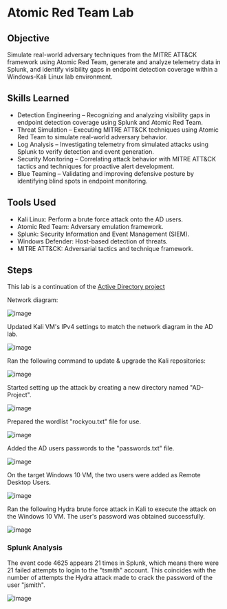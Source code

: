 # Atomic Red Team Lab

## Objective

Simulate real-world adversary techniques from the MITRE ATT&CK framework using Atomic Red Team, generate and analyze telemetry data in Splunk, and identify visibility gaps in endpoint detection coverage within a Windows-Kali Linux lab environment.

## Skills Learned

- Detection Engineering – Recognizing and analyzing visibility gaps in endpoint detection coverage using Splunk and Atomic Red Team.
- Threat Simulation – Executing MITRE ATT&CK techniques using Atomic Red Team to simulate real-world adversary behavior.
- Log Analysis – Investigating telemetry from simulated attacks using Splunk to verify detection and event generation.
- Security Monitoring – Correlating attack behavior with MITRE ATT&CK tactics and techniques for proactive alert development.
- Blue Teaming – Validating and improving defensive posture by identifying blind spots in endpoint monitoring.

## Tools Used

- Kali Linux: Perform a brute force attack onto the AD users.
- Atomic Red Team: Adversary emulation framework.
- Splunk: Security Information and Event Management (SIEM).
- Windows Defender: Host-based detection of threats.
- MITRE ATT&CK: Adversarial tactics and technique framework.

## Steps

This lab is a continuation of the [Active Directory project](https://github.com/andcoa/ActiveDirectory/blob/main/README.md)

Network diagram:

![image](https://github.com/user-attachments/assets/fc271426-2238-4d33-b08b-7d9344dbe9bf)

Updated Kali VM's IPv4 settings to match the network diagram in the AD lab.

![image](https://github.com/user-attachments/assets/da707a22-d1c8-4184-a177-c137c6c7d050)

Ran the following command to update & upgrade the Kali repositories:

![image](https://github.com/user-attachments/assets/3f940886-c274-456e-93be-105edab38585)

Started setting up the attack by creating a new directory named "AD-Project".

![image](https://github.com/user-attachments/assets/3e6af0a1-6394-4447-a5dc-f57a3d68577b)

Prepared the wordlist "rockyou.txt" file for use.

![image](https://github.com/user-attachments/assets/df778438-cd9f-47a3-a74d-2d8703aac07f)

Added the AD users passwords to the "passwords.txt" file.

![image](https://github.com/user-attachments/assets/70860ce5-a518-4a5f-9184-220bbe0e3e2a)

On the target Windows 10 VM, the two users were added as Remote Desktop Users.

![image](https://github.com/user-attachments/assets/f13282f3-15a9-4216-b26c-0e912f3e0a71)

Ran the following Hydra brute force attack in Kali to execute the attack on the Windows 10 VM. The user's password was obtained successfully.

![image](https://github.com/user-attachments/assets/0fe08df7-e000-4f96-82f5-8abc6bdd8a6a)

### Splunk Analysis

The event code 4625 appears 21 times in Splunk, which means there were 21 failed attempts to login to the "tsmith" account. This coincides with the number of attempts the Hydra attack made to crack the password of the user "jsmith".

![image](https://github.com/user-attachments/assets/8d5f887b-e19e-484d-afe3-1064260db911)
